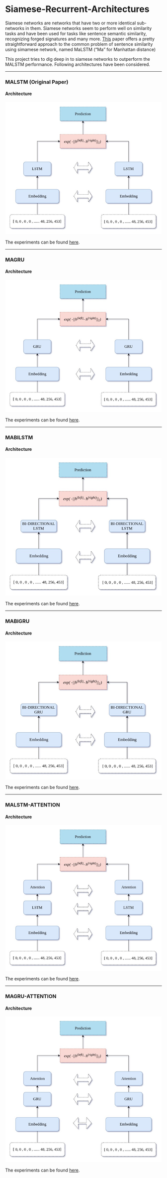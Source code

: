 # Siamese-Recurrent-Architectures
Siamese networks are networks that have two or more identical sub-networks in them. Siamese networks seem to perform well on similarity tasks and have been used for tasks like sentence semantic similarity, recognizing forged signatures and many more.
[This](http://www.mit.edu/~jonasm/info/MuellerThyagarajan_AAAI16.pdf) paper offers a pretty straightforward approach to the common problem of sentence similarity using simamese network, named MaLSTM (“Ma” for Manhattan distance)

This project tries to dig deep in to siamese networks to outperform the MALSTM performance. Following architectures have been considered.


----------------------------------------------------------------------------------------------------
### MALSTM (Original Paper)
#### Architecture
![Alt text](nn/images/MALSTM.jpg)

The experiments can be found [here](Siamese-Recurrent-Architectures%20-%20MALSTM.ipynb).

-----------------------------------------------------------------------------------------------------
### MAGRU
#### Architecture
![Alt text](nn/images/MAGRU.jpg)

The experiments can be found [here](Siamese-Recurrent-Architectures%20-%20MAGRU.ipynb).

-----------------------------------------------------------------------------------------------------
### MABILSTM
#### Architecture
![Alt text](nn/images/MABILSTM.jpg)

The experiments can be found [here](Siamese-Recurrent-Architectures%20-%20MABILSTM.ipynb).

-----------------------------------------------------------------------------------------------------
### MABIGRU
#### Architecture
![Alt text](nn/images/MABIGRU.jpg)

The experiments can be found [here](Siamese-Recurrent-Architectures%20-%20MABIGRU.ipynb).

-----------------------------------------------------------------------------------------------------
### MALSTM-ATTENTION
#### Architecture
![Alt text](nn/images/MALSTM-ATTENTION.jpg)

The experiments can be found [here](Siamese-Recurrent-Architectures%20-%20MALSTM-ATTENTION.ipynb).

-----------------------------------------------------------------------------------------------------
### MAGRU-ATTENTION
#### Architecture
![Alt text](nn/images/MAGRU-ATTENTION.jpg)

The experiments can be found [here](Siamese-Recurrent-Architectures%20-%20MAGRU-ATTENTION.ipynb).

